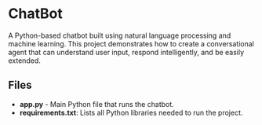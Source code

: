 # ChatBot
A Python-based chatbot built using natural language processing and machine learning. This project demonstrates how to create a conversational agent that can understand user input, respond intelligently, and be easily extended.

## Files
- **app.py** - Main Python file that runs the chatbot.
- **requirements.txt**: Lists all Python libraries needed to run the project.

